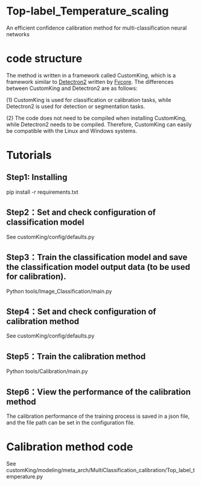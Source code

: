 # Top-label_Temperature_scaling
An efficient confidence calibration method for multi-classification neural networks

# code structure
The method is written in a framework called CustomKing, which is a framework similar to [Detectron2](https://github.com/facebookresearch/detectron2) written by [Fvcore](https://github.com/facebookresearch/fvcore). The differences between CustomKing and Detectron2 are as follows:

(1) CustomKing is used for classification or calibration tasks, while Detectron2 is used for detection or segmentation tasks.

(2) The code does not need to be compiled when installing CustomKing, while Detectron2 needs to be compiled. Therefore, CustomKing can easily be compatible with the Linux and Windows systems.

# Tutorials
## Step1: Installing
  pip install -r requirements.txt  
## Step2：Set and check configuration of classification model
  See customKing/config/defaults.py
## Step3：Train the classification model and save the classification model output data (to be used for calibration).
  Python tools/Image_Classification/main.py
## Step4：Set and check configuration of calibration method
  See customKing/config/defaults.py
## Step5：Train the calibration method
  Python tools/Calibration/main.py
## Step6：View the performance of the calibration method
  The calibration performance of the training process is saved in a json file, and the file path can be set in the configuration file.
  
# Calibration method code
  See customKing/modeling/meta_arch/MultiClassification_calibration/Top_label_temperature.py 
  


